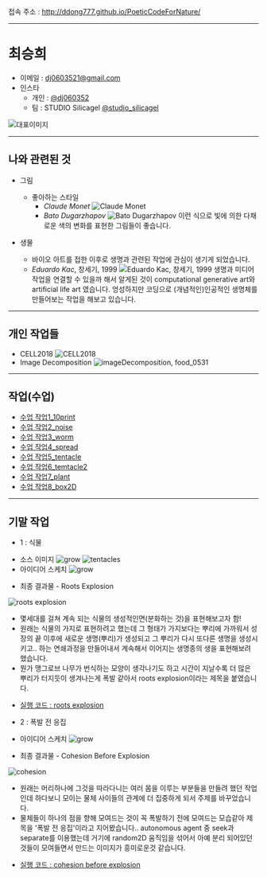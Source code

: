 접속 주소 : <http://ddong777.github.io/PoeticCodeForNature/>

---------------------------------------

# 최승희
  - 이메일 : dj0603521@gmail.com
  - 인스타
    - 개인 : [@dj060352](https://www.instagram.com/dj060352/)
    - 팀 : STUDIO Silicagel [@studio_silicagel](https://www.instagram.com/studio_silicagel/)

   ![대표이미지](./img/img_decom.jpg)

---------------------------------------
## 나와 관련된 것

* 그림
  * 좋아하는 스타일
    - *Claude Monet*
![Claude Monet](./img/monet.jpg)
    - *Bato Dugarzhapov*
![Bato Dugarzhapov](./img/bato.jpg)
  이런 식으로 빛에 의한 다채로운 색의 변화를 표현한 그림들이 좋습니다.


* 생물
  * 바이오 아트를 접한 이후로 생명과 관련된 작업에 관심이 생기게 되었습니다.
  - *Eduardo Kac*, 창세기, 1999
  ![Eduardo Kac, 창세기, 1999](./img/kac.png)
  생명과 미디어작업을 연결할 수 있을까 해서 알게된 것이 computational generative art와 artificial life art 였습니다.
  엉성하지만 코딩으로 (개념적인)인공적인 생명체를 만들어보는 작업을 해보고 있습니다.

---------------------------------------
## 개인 작업들
  - CELL2018
![CELL2018](./img/cell.PNG)
  - Image Decomposition
![imageDecomposition, food_0531](./img/food.png)

---------------------------------------

## 작업(수업)
 * [수업 작업1_10print](./10print_test_0313_2)
 * [수업 작업2_noise](./noise_test0325_2)
 * [수업 작업3_worm](./worm0415)
 * [수업 작업4_spread](./spread0415)
 * [수업 작업5_tentacle](./tentacleGenerator0415)
 * [수업 작업6_temtacle2](./tentacleGenerator0417)
 * [수업 작업7_plant](./plant0512)
 * [수업 작업8_box2D](./box2D_exercise0515/NOC_5_02_Boxes_myGit0515_ddong777)

---------------------------------------

## 기말 작업
  * 1 : 식물
  - 소스 이미지
  ![grow](./img/grow.png)
  ![tentacles](./img/tentacles.png)
  - 아이디어 스케치
  ![grow](./img/idea1.jpg)


 * 최종 결과물 - Roots Explosion

  ![roots explosion](./img/roots2.gif)
  - 몇세대를 걸쳐 계속 되는 식물의 생성적인면(분화하는 것)을 표현해보고자 함!
  - 원래는 식물의 가지로 표현하려고 했는데 그 형태가 가지보다는 뿌리에 가까워서 성장의 끝 이후에 새로운 생명(뿌리)가 생성되고 그 뿌리가 다시 또다른 생명을 생성시키고.. 하는 연쇄과정을 만들어내서 계속해서 이어지는 생명종의 생을 표현해보려 했습니다.
  - 뭔가 맹그로브 나무가 번식하는 모양이 생각나기도 하고 시간이 지날수록 더 많은 뿌리가 터지듯이 생겨나는게 폭발 같아서 roots explosion이라는 제목을 붙였습니다.

 * [실행 코드 : roots explosion](./roots_0622)

 * 2 : 폭발 전 응집
 - 아이디어 스케치
 ![grow](./img/idea2.jpg)

 * 최종 결과물 - Cohesion Before Explosion

 ![cohesion](./img/cohesion.gif)
 - 원래는 머리하나에 그것을 따라다니는 여러 몸을 이루는 부분들을 만들려 했던 작업인데 하다보니 모이는 물체 사이들의 관계에 더 집중하게 되서 주제를 바꾸었습니다.
 - 물체들이 하나의 점을 향해 모여드는 것이 꼭 폭발하기 전에 모여드는 모습같아 제목을 '폭발 전 응집'이라고 지어봤습니다.. autonomous agent 중 seek과 separate를 이용했는데 거기에 random2D 움직임을 섞어서 아예 분리 되어있던 것들이 모여들면서 만드는 이미지가 흥미로운것 같습니다.
* [실행 코드 : cohesion before explosion](./group_autoAgents_0624)
